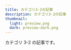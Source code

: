 ```yaml
---
title: カテゴリ3-2の記事
description: カテゴリ3-2の記事
thumbnail:
  light: preview.png
  dark: preview-dark.png
---
```


カテゴリ 3-2 の記事です。

